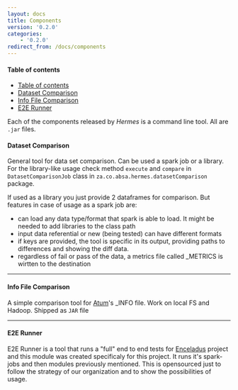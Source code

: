 ```yaml
---
layout: docs
title: Components
version: '0.2.0'
categories:
    - '0.2.0'
redirect_from: /docs/components
---
```

#### Table of contents

- [Table of contents](#table-of-contents)
- [Dataset Comparison](#dataset-comparison)
- [Info File Comparison](#info-file-comparison)
- [E2E Runner](#e2e-runner)

Each of the components released by *Hermes* is a command line tool. All are `.jar` files.

#### Dataset Comparison

General tool for data set comparison. Can be used a spark job or a library. For the library-like usage check method `execute` and `compare` in `DatasetComparisonJob` class in `za.co.absa.hermes.datasetComparison` package.

If used as a library you just provide 2 dataframes for comparison. But features in case of usage as a spark job are:

- can load any data type/format that spark is able to load. It might be needed to add libraries to the class path
- input data referential or new (being tested) can have different formats
- if keys are provided, the tool is specific in its output, providing paths to differences and showing the diff data.
- regardless of fail or pass of the data, a metrics file called _METRICS is wirtten to the destination

***

#### Info File Comparison

A simple comparison tool for [Atum][gh-atum]'s _INFO file. Work on local FS and Hadoop. Shipped as `JAR` file

***

#### E2E Runner

E2E Runner is a tool that runs a "full" end to end tests for [Enceladus][gh-enceladus] project and this module was created specificaly for this project. It runs it's spark-jobs and then modules previously mentioned. This is opensourced just to follow the strategy of our organization and to show the possibilities of usage.

[gh-atum]: https://github.com/AbsaOSS/atum
[gh-enceladus]: https://github.com/AbsaOSS/enceladus
